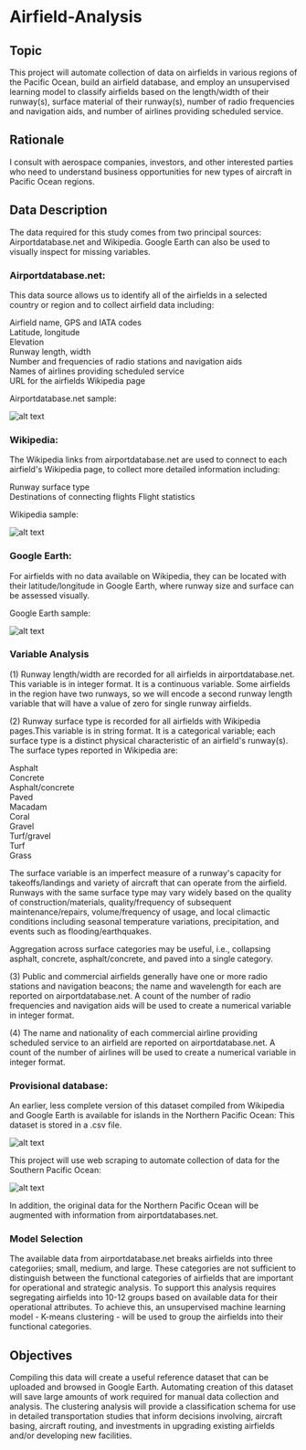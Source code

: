 
# Airfield-Analysis

## Topic

This project will automate collection of data on airfields in various regions of the Pacific Ocean, build an airfield database, and employ an unsupervised learning model to classify airfields based on the length/width of their runway(s), surface material of their runway(s), number of radio frequencies and navigation aids, and number of airlines providing scheduled service. 

## Rationale

I consult with aerospace companies, investors, and other interested parties who need to understand business opportunities for new types of aircraft in Pacific Ocean regions.

## Data Description

The data required for this study comes from two principal sources: Airportdatabase.net and Wikipedia. Google Earth can also be used to visually inspect for missing variables.

### Airportdatabase.net:  
This data source allows us to identify all of the airfields in a selected country or region and to collect airfield data including:

Airfield name, GPS and IATA codes  
Latitude, longitude  
Elevation  
Runway length, width  
Number and frequencies of radio stations and navigation aids  
Names of airlines providing scheduled service  
URL for the airfields Wikipedia page  

Airportdatabase.net sample:  

![alt text](https://github.com/benniehana111/Airfield-Analysis/blob/main/Images/AirportsDB_Saipan_Intl_Airport.png)

### Wikipedia:  
The Wikipedia links from airportdatabase.net are used to connect to each airfield's Wikipedia page, to collect more detailed information including:

Runway surface type  
Destinations of connecting flights
Flight statistics  

Wikipedia sample:  

![alt text](https://github.com/benniehana111/Airfield-Analysis/blob/main/Images/Wikipedia_Saipan_Intl_Airport.png)

### Google Earth:  
For airfields with no data available on Wikipedia, they can be located with their latitude/longitude in Google Earth, where runway size and surface can be assessed visually.

Google Earth sample:

![alt text](https://github.com/benniehana111/Airfield-Analysis/blob/main/Images/Google_Earth_Ujae_airstrip.png)

### Variable Analysis

(1) Runway length/width are recorded for all airfields in airportdatabase.net. This variable is in integer format. It is a continuous variable.
Some airfields in the region have two runways, so we will encode a second runway length variable that will have a value of zero for single runway airfields.

(2) Runway surface type is recorded for all airfields with Wikipedia pages.This variable is in string format. It is a categorical variable; each surface type is a distinct physical characteristic of an airfield's runway(s). The surface types reported in Wikipedia are: 

Asphalt  
Concrete  
Asphalt/concrete  
Paved  
Macadam  
Coral  
Gravel  
Turf/gravel  
Turf  
Grass  

The surface variable is an imperfect measure of a runway's capacity for takeoffs/landings and variety of aircraft that can operate from the airfield. Runways with the same surface type may vary widely based on the quality of construction/materials, quality/frequency of subsequent maintenance/repairs, volume/frequency of usage, and local climactic conditions including seasonal temperature variations, precipitation, and events such as flooding/earthquakes.  

Aggregation across surface categories may be useful, i.e., collapsing asphalt, concrete, asphalt/concrete, and paved into a single category.

(3) Public and commercial airfields generally have one or more radio stations and navigation beacons; the name and wavelength for each are reported on airportdatabase.net. A count of the number of radio frequencies and navigation aids will be used to create a numerical variable in integer format.

(4) The name and nationality of each commercial airline providing scheduled service to an airfield are reported on airportdatabase.net. A count of the number of airlines will be used to create a numerical variable in integer format.

### Provisional database:

An earlier, less complete version of this dataset compiled from Wikipedia and Google Earth is available for islands in the Northern Pacific Ocean: This dataset is stored in a .csv file. 

![alt text](https://github.com/benniehana111/Airfield-Analysis/blob/main/Images/North_Pacific_airfield_map.png)

This project will use web scraping to automate collection of data for the Southern Pacific Ocean:  

![alt text](https://github.com/benniehana111/Airfield-Analysis/blob/main/Images/South_Pacific_region.png)

In addition, the original data for the Northern Pacific Ocean will be augmented with information from airportdatabases.net.

### Model Selection

The available data from airportdatabase.net breaks airfields into three categoriies; small, medium, and large. These categories are not sufficient to distinguish between the functional categories of airfields that are important for operational and strategic analysis. To support this analysis requires segregating airfields into 10-12 groups based on available data for their operational attributes. To achieve this, an unsupervised machine learning model - K-means clustering - will be used to group the airfields into their functional categories.

## Objectives

Compiling this data will create a useful reference dataset that can be uploaded and browsed in Google Earth. Automating creation of this dataset will save large amounts of work required for manual data collection and analysis. The clustering analysis will provide a  classification schema for use in detailed transportation studies that inform decisions involving, aircraft basing, aircraft routing, and investments in upgrading existing airfields and/or developing new facilities.
